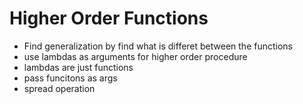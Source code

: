 # Higher Order Functions
* Find generalization by find what is differet between the functions
* use lambdas as arguments for higher order procedure
* lambdas are just functions
* pass funcitons as args
* spread operation